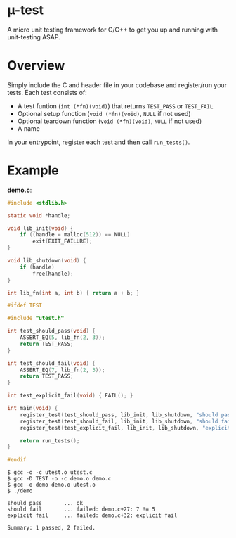 # µ-test

A micro unit testing framework for C/C++ to get you up and running with unit-testing ASAP.


# Overview

Simply include the C and header file in your codebase and register/run your tests. Each test
consists of:

* A test funtion (`int (*fn)(void)`) that returns `TEST_PASS` or `TEST_FAIL`
* Optional setup function (`void (*fn)(void)`, `NULL` if not used)
* Optional teardown function (`void (*fn)(void)`, `NULL` if not used)
* A name

In your entrypoint, register each test and then call `run_tests()`.


# Example

**demo.c**:

```c
#include <stdlib.h>

static void *handle;

void lib_init(void) {
    if ((handle = malloc(512)) == NULL)
        exit(EXIT_FAILURE);
}

void lib_shutdown(void) {
    if (handle)
        free(handle);
}

int lib_fn(int a, int b) { return a + b; }

#ifdef TEST

#include "utest.h"

int test_should_pass(void) {
    ASSERT_EQ(5, lib_fn(2, 3));
    return TEST_PASS;
}

int test_should_fail(void) {
    ASSERT_EQ(7, lib_fn(2, 3));
    return TEST_PASS;
}

int test_explicit_fail(void) { FAIL(); }

int main(void) {
    register_test(test_should_pass, lib_init, lib_shutdown, "should pass");
    register_test(test_should_fail, lib_init, lib_shutdown, "should fail");
    register_test(test_explicit_fail, lib_init, lib_shutdown, "explicit fail");

    return run_tests();
}

#endif
```

```
$ gcc -o -c utest.o utest.c
$ gcc -D TEST -o -c demo.o demo.c
$ gcc -o demo demo.o utest.o
$ ./demo

should pass       ... ok
should fail       ... failed: demo.c+27: 7 != 5
explicit fail     ... failed: demo.c+32: explicit fail

Summary: 1 passed, 2 failed.
```
